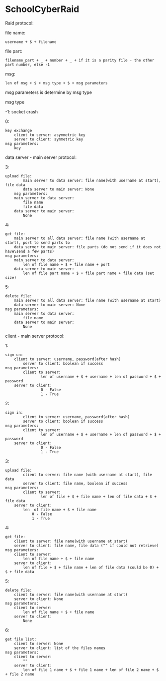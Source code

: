 # SchoolCyberRaid
Raid protocol:

file name: 
	
	username + $ + filename
	
file part:
	
	filename_part + _ + number + _ + if it is a parity file - the other part number, else -1
	
msg:

	len of msg + $ + msg type + $ + msg parameters

msg parameters is determine by msg type

msg type

-1: 
	socket crash

0:  

	key exchange
		client to server: asymmetric key
		server to client: symmetric key
	msg parameters:
		key

data server - main server protocol:

3: 

	upload file:
    		main server to data server: file name(with username at start), file data
    		data server to main server: None
    	msg parameters:
		main server to data server:
			file name
			file data
		data server to main server:
			None
			
4:

	get file:
		main server to all data server: file name (with username at start), port to send parts to
		data server to main server: file parts (do not send if it does not have\send a few parts)
	msg parameters:
		main server to data server:
			len of file name + $ + file name + port
		data server to main server:
			len of file part name + $ + file part name + file data (set size)

5:

	delete file:
		main server to all data server: file name (with username at start)
		data server to main server: None
	msg parameters:
		main server to data server:
			file name
		data server to main server:
			None

client - main server protocol:
        
1:

	sign un:
		client to server: username, password(after hash)
        	server to client: boolean if success
	msg parameters:
        	client to server: 
            		len of username + $ + username + len of password + $ + password
		server to client:
            		0 - False
            		1 - True
			
2:

	sign in:
        	client to server: username, password(after hash)
        	server to client: boolean if success
	msg parameters:
        	client to server: 
            		len of username + $ + username + len of password + $ + password
		server to client:
            		0 - False
            		1 - True
3:

	upload file:
        	client to server: file name (with username at start), file data
        	server to client: file name, boolean if success
	msg parameters:
        	client to server:
            		len of file + $ + file name + len of file data + $ + file data
		server to client:
			len  of file name + $ + file name
        		0 - False
         		1 - True
			
4:

	get file:
		client to server: file name(with username at start)
		server to client: file name, file data ("" if could not retrieve)
	msg parameters:
		client to server:
			len of file name + $ + file name
		server to client:
			len of file + $ + file name + len of file data (could be 0) + $ + file data

5:

	delete file:
		client to server: file name(with username at start)
		server to client: None
	msg parameters:
		client to server:
			len of file name + $ + file name
		server to client:
			None

6:

	get file list:
		client to server: None
		server to client: list of the files names
	msg parameters:
		client to server:
			""
		server to client:
			len of file 1 name + $ + file 1 name + len of file 2 name + $ + file 2 name
			

